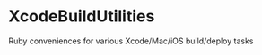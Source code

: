 XcodeBuildUtilities
===================

Ruby conveniences for various Xcode/Mac/iOS build/deploy tasks
